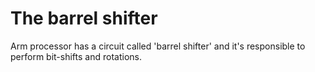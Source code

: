 # The barrel shifter

Arm processor has a circuit called 'barrel shifter' and it's responsible to perform bit-shifts and rotations.  
